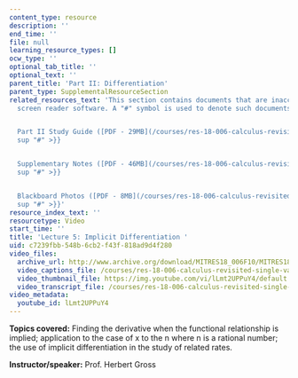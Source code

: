 ```yaml
---
content_type: resource
description: ''
end_time: ''
file: null
learning_resource_types: []
ocw_type: ''
optional_tab_title: ''
optional_text: ''
parent_title: 'Part II: Differentiation'
parent_type: SupplementalResourceSection
related_resources_text: 'This section contains documents that are inaccessible to
  screen reader software. A "#" symbol is used to denote such documents.


  Part II Study Guide ([PDF - 29MB](/courses/res-18-006-calculus-revisited-single-variable-calculus-fall-2010/resources/mitres_18_006_study_2-1)){{<
  sup "#" >}}


  Supplementary Notes ([PDF - 46MB](/courses/res-18-006-calculus-revisited-single-variable-calculus-fall-2010/resources/mitres_18_006_supp_notes-1)){{<
  sup "#" >}}


  Blackboard Photos ([PDF - 8MB](/courses/res-18-006-calculus-revisited-single-variable-calculus-fall-2010/resources/mitres_18_006_blackboard-1)){{<
  sup "#" >}}'
resource_index_text: ''
resourcetype: Video
start_time: ''
title: 'Lecture 5: Implicit Differentiation '
uid: c7239fbb-548b-6cb2-f43f-818ad9d4f280
video_files:
  archive_url: http://www.archive.org/download/MITRES18_006F10/MITRES18_006F10_26_0205_300k.mp4
  video_captions_file: /courses/res-18-006-calculus-revisited-single-variable-calculus-fall-2010/d30ba6c0760c5a5b8ca43dfce2753399_lLmt2UPPuY4.vtt
  video_thumbnail_file: https://img.youtube.com/vi/lLmt2UPPuY4/default.jpg
  video_transcript_file: /courses/res-18-006-calculus-revisited-single-variable-calculus-fall-2010/e7daeac13b80e3c8347ea376b6683f78_lLmt2UPPuY4.pdf
video_metadata:
  youtube_id: lLmt2UPPuY4
---
```


**Topics covered:** Finding the derivative when the functional relationship is implied; application to the case of x to the n where n is a rational number; the use of implicit differentiation in the study of related rates.

**Instructor/speaker:** Prof. Herbert Gross



